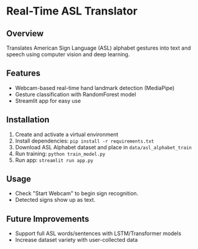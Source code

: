 # Real-Time ASL Translator

## Overview
Translates American Sign Language (ASL) alphabet gestures into text and speech using computer vision and deep learning.

## Features
- Webcam-based real-time hand landmark detection (MediaPipe)
- Gesture classification with RandomForest model
- Streamlit app for easy use

## Installation
1. Create and activate a virtual environment
2. Install dependencies: `pip install -r requirements.txt`
3. Download ASL Alphabet dataset and place in `data/asl_alphabet_train`
4. Run training: `python train_model.py`
5. Run app: `streamlit run app.py`

## Usage
- Check "Start Webcam" to begin sign recognition.
- Detected signs show up as text.

## Future Improvements
- Support full ASL words/sentences with LSTM/Transformer models
- Increase dataset variety with user-collected data
